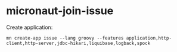 # micronaut-join-issue

Create application:
```
mn create-app issue --lang groovy --features application,http-client,http-server,jdbc-hikari,liquibase,logback,spock
```